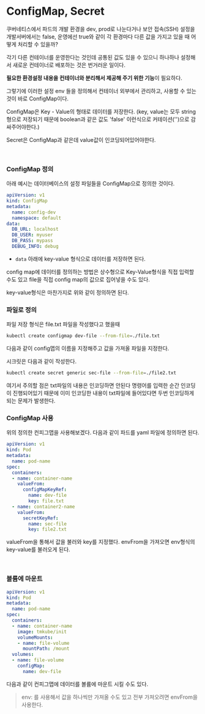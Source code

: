 # ConfigMap, Secret

쿠버네티스에서 파드의 개발 환경을 dev, prod로 나눈다거나 보안 접속(SSH) 설정을 개발서버에서는 false, 운영에선 true와 같이 각 환경마다 다른 값을 가지고 있을 때 어떻게 처리할 수 있을까?

각기 다른 컨테이너를 운영한다는 것인데 공통된 값도 있을 수 있으니 하나하나 설정해서 새로운 컨테이너로 배포하는 것은 번거러운 일이다.

**필요한 환경설정 내용을 컨테이너와 분리해서 제공해 주기 위한 기능**이 필요하다.

그렇기에 이러한 설정 env 들을 정의해서 컨테이너 외부에서 관리하고, 사용할 수 있는 것이 바로 ConfigMap이다.

ConfigMap은 Key - Value의 형태로 데이터를 저장한다. (key, value는 모두 string형으로 저장되기 때문에 boolean과 같은 값도 'false' 이런식으로 커테이션('')으로 감싸주어야한다.)

Secret은 ConfigMap과 같은데 value값이 인코딩되어있어야한다.

<br>

### ConfigMap 정의

아래 예시는 데이터베이스의 설정 파일들을 ConfigMap으로 정의한 것이다.
```yaml
apiVersion: v1
kind: ConfigMap
metadata:
  name: config-dev
  namespace: default
data:
  DB_URL: localhost
  DB_USER: myuser
  DB_PASS: mypass
  DEBUG_INFO: debug
```
- `data` 아래에 key-value 형식으로 데이터를 저장하면 된다.

config map에 데이터를 정의하는 방법은 상수형으로 Key-Value형식을 직접 입력할 수도 있고 file을 직접 config map의 값으로 집어넣을 수도 있다.

key-value형식은 마찬가지로 위와 같이 정의하면 된다.

### 파일로 정의

파일 저장 형식은 file.txt 파일을 작성했다고 했을때 

```bash
kubectl create configmap dev-file --from-file=./file.txt
```

다음과 같이 config맵의 이름을 지정해주고 값을 가져올 파일을 지정한다.


시크릿은 다음과 같이 작성한다.
```bash
kubectl create secret generic sec-file --from-file=./file2.txt
```

여기서 주의할 점은 txt파일의 내용은 인코딩하면 안된다 명령어를 입력한 순간 인코딩이 진행되어있기 때문에 이미 인코딩한 내용이 txt파일에 들어있다면 두번 인코딩하게 되는 문제가 발생한다.

### ConfigMap 사용

위의 정의한 컨피그맵을 사용해보겠다. 다음과 같이 파드를 yaml 파일에 정의하면 된다.

```yaml
apiVersion: v1
kind: Pod
metadata:
  name: pod-name
spec:
  containers:
  - name: container-name
    valueFrom:
      configMapKeyRef:
        name: dev-file
        key: file.txt
  - name: container2-name
    valueFrom:
      secretKeyRef:
        name: sec-file
        key: file2.txt
```

valueFrom을 통해서 값을 불러와 key를 지정했다. envFrom을 가져오면 env형식의 key-value를 불러오게 된다.

<br>

### 볼륨에 마운트

```yaml
apiVersion: v1
kind: Pod
metadata:
  name: pod-name
spec:
  containers:
  - name: container-name
    image: tmkube/init
    volumeMounts:
    - name: file-volume
      mountPath: /mount
  volumes:
  - name: file-volume
    configMap:
      name: dev-file
```

다음과 같이 컨피그맵에 데이터를 볼륨에 마운트 시킬 수도 있다.

> env: 를 사용해서 값을 하나씩만 가져올 수도 있고 전부 가져오려면 envFrom을 사용한다.



